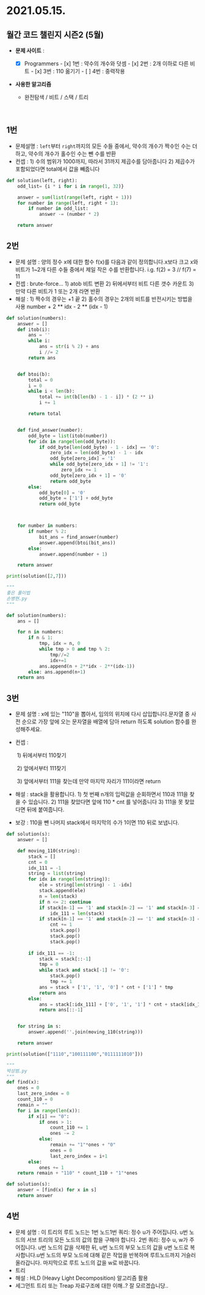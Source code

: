 # 2021.05.15. 

## 월간 코드 챌린지 시즌2 (5월)

- **문제 사이트** : 
  - [x] Programmers
        - [x] 1번 : 약수의 개수와 덧셈
        - [x] 2번 : 2개 이하로 다른 비트
        - [x] 3번 : 110 옮기기
        - [ ] 4번 : 중력작용


- **사용한 알고리즘**
  - 완전탐색 / 비트 / 스택 / 트리

  ​

## 1번

- 문제설명 : `left`부터 `right`까지의 모든 수들 중에서, 약수의 개수가 짝수인 수는 더하고, 약수의 개수가 홀수인 수는 뺀 수를 반환
- 컨셉 : 1) 수의 범위가 1000까지, 따라서 31까지 제곱수를 담아줍니다 2) 제곱수가 포함되었다면 total에서 값을 빼줍니다

```python
def solution(left, right):
    odd_list= {i * i for i in range(1, 32)}

    answer = sum(list(range(left, right + 1)))
    for number in range(left, right + 1):
        if number in odd_list:
            answer -= (number * 2)

    return answer
```



## 2번

- 문제 설명 : 양의 정수 x에 대한 함수 f(x)를 다음과 같이 정의합니다.x보다 크고 x와 비트가 1~2개 다른 수들 중에서 제일 작은 수를 반환합니다. i.g. f(2) = 3 // f(7) = 11
- 컨셉 : brute-force... 1) atob 비트 변환 2) 뒤에서부터 비트 다른 갯수 카운트 3) 만약 다른 비트가 1 또는 2개 라면 반환
- 해설 : 1) 짝수의 경우는 +1 끝 2) 홀수의 경우는 2개의 비트를 반전시키는 방법을 사용 number + 2 ** idx - 2 ** (idx - 1)

```python
def solution(numbers):
    answer = []
    def itob(i):
        ans = ''
        while i:
            ans = str(i % 2) + ans
            i //= 2 
        return ans


    def btoi(b):
        total = 0
        i = 0
        while i < len(b):
            total += int(b[len(b) - 1 - i]) * (2 ** i)
            i += 1

        return total


    def find_answer(number):
        odd_byte = list(itob(number))
        for idx in range(len(odd_byte)):
            if odd_byte[len(odd_byte) - 1 - idx] == '0':
                zero_idx = len(odd_byte) - 1 - idx
                odd_byte[zero_idx] = '1'
                while odd_byte[zero_idx + 1] != '1':
                    zero_idx += 1
                odd_byte[zero_idx + 1] = '0'
                return odd_byte
        else:
            odd_byte[0] = '0'
            odd_byte = ['1'] + odd_byte
            return odd_byte



    for number in numbers:
        if number % 2:
            bit_ans = find_answer(number)
            answer.append(btoi(bit_ans))
        else:
            answer.append(number + 1)

    return answer

print(solution([2,7]))
```

```python
"""
좋은 풀이법
손병현.py
"""

def solution(numbers):
    ans = []

    for n in numbers:
        if n & 1:
            tmp, idx = n, 0
            while tmp > 0 and tmp % 2: 
                tmp//=2
                idx+=1
            ans.append(n + 2**idx - 2**(idx-1))
        else: ans.append(n+1)
    return ans
```



## 3번

- 문제 설명 : x에 있는 "110"을 뽑아서, 임의의 위치에 다시 삽입합니다.문자열 중 사전 순으로 가장 앞에 오는 문자열을 배열에 담아 return 하도록 solution 함수를 완성해주세요.

- 컨셉 : 

  ​	1) 뒤에서부터 110찾기

  ​	2) 앞에서부터 111찾기

  ​	3) 앞에서부터 111을 찾는데 만약 마지막 자리가 111이라면 return

- 해설 : stack을 활용합니다. 1) 첫 번째 n개의 입력값을 순회하면서 110과 111을 찾을 수 있습니다. 2) 111을 찾았다면 앞에 110 * cnt 를 넣어줍니다 3) 111을 못 찾았다면 뒤에 붙여줍니다.

- 보강 : 110을 뺀 나머지 stack에서 마지막의 수가 1이면 110 뒤로 보냅니다. 

```python
def solution(s):
    answer = []

    def moving_110(string):
        stack = []
        cnt = 0
        idx_111 = -1
        string = list(string)
        for idx in range(len(string)):
            ele = string[len(string) - 1 -idx]
            stack.append(ele)
            n = len(stack)
            if n <= 2: continue
            if stack[n-1] == '1' and stack[n-2] == '1' and stack[n-3] == '1':
                idx_111 = len(stack)
            if stack[n-1] == '1' and stack[n-2] == '1' and stack[n-3] == '0':
                cnt += 1
                stack.pop()
                stack.pop()
                stack.pop()
        
        if idx_111 == -1:
            stack = stack[::-1]
            tmp = 0
            while stack and stack[-1] != '0':
                stack.pop()
                tmp += 1
            ans = stack + ['1', '1', '0'] * cnt + ['1'] * tmp
            return ans
        else:
            ans = stack[:idx_111] + ['0', '1', '1'] * cnt + stack[idx_111:]
            return ans[::-1]


    for string in s:
        answer.append(''.join(moving_110(string)))

    return answer

print(solution(["1110","100111100","0111111010"]))
```

```python
"""
박성범.py
"""
def find(x):
    ones = 0
    last_zero_index = 0
    count_110 = 0
    remain = ""
    for i in range(len(x)):
        if x[i] == "0":
            if ones > 1:
                count_110 += 1
                ones -= 2
            else:
                remain += "1"*ones + "0"
                ones = 0
                last_zero_index = i+1
        else:
            ones += 1
    return remain + "110" * count_110 + "1"*ones

def solution(s):
    answer = [find(x) for x in s]
    return answer

```



## 4번

- 문제 설명 : 이 트리의 루트 노드는 1번 노드1번 쿼리: 정수 u가 주어집니다. u번 노드의 서브 트리의 모든 노드의 값의 합을 구해야 합니다. 2번 쿼리: 정수 u, w가 주어집니다. u번 노드의 값을 삭제한 뒤, u번 노드의 부모 노드의 값을 u번 노드로 복사합니다.u번 노드의 부모 노드에 대해 같은 작업을 반복하며 루트노드까지 거슬러 올라갑니다. 마지막으로 루트 노드의 값을 w로 바꿉니다.
- 트리
- 해설 : HLD (Heavy Light Decomposition) 알고리즘 활용
- 세그먼트 트리 또는 Treap 자료구조에 대한 이해..? 잘 모르겠습니당..



